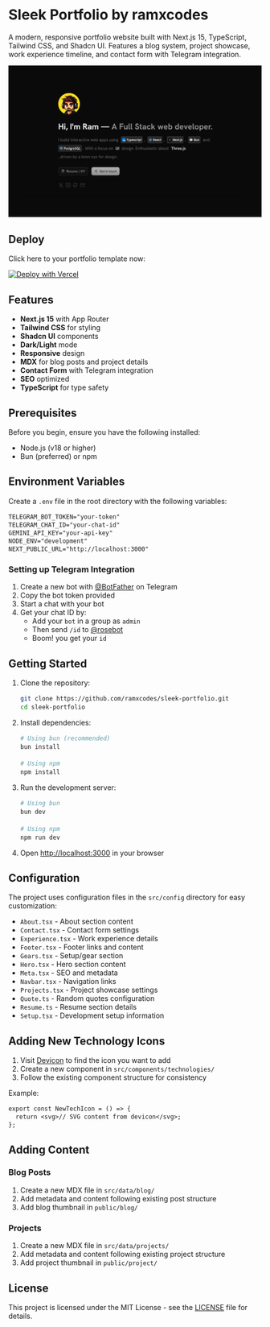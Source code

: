 # Sleek Portfolio by ramxcodes

A modern, responsive portfolio website built with Next.js 15, TypeScript, Tailwind CSS, and Shadcn UI. Features a blog system, project showcase, work experience timeline, and contact form with Telegram integration.

![Portfolio Preview](/public/meta/hero.png)

## Deploy 

Click here to your portfolio template now:

[![Deploy with Vercel](https://vercel.com/button)](https://vercel.com/new/clone?repository-url=https%3A%2F%2Fgithub.com%2Framxcodes%2Fsleek-portfolio&env=TELEGRAM_BOT_TOKEN,TELEGRAM_CHAT_ID,GEMINI_API_KEY,NEXT_PUBLIC_URL)

## Features

- **Next.js 15** with App Router
- **Tailwind CSS** for styling
- **Shadcn UI** components
- **Dark/Light** mode
- **Responsive** design
- **MDX** for blog posts and project details
- **Contact Form** with Telegram integration
- **SEO** optimized
- **TypeScript** for type safety

## Prerequisites

Before you begin, ensure you have the following installed:

- Node.js (v18 or higher)
- Bun (preferred) or npm

## Environment Variables

Create a `.env` file in the root directory with the following variables:

```env
TELEGRAM_BOT_TOKEN="your-token"
TELEGRAM_CHAT_ID="your-chat-id"
GEMINI_API_KEY="your-api-key"
NODE_ENV="development"
NEXT_PUBLIC_URL="http://localhost:3000"
```

### Setting up Telegram Integration

1. Create a new bot with [@BotFather](https://t.me/botfather) on Telegram
2. Copy the bot token provided
3. Start a chat with your bot
4. Get your chat ID by:
   - Add your `bot` in a group as `admin`
   - Then send `/id` to [@rosebot](https://t.me/MissRose_bot)
   - Boom! you get your `id`

## Getting Started

1. Clone the repository:

   ```bash
   git clone https://github.com/ramxcodes/sleek-portfolio.git
   cd sleek-portfolio
   ```

2. Install dependencies:

   ```bash
   # Using bun (recommended)
   bun install

   # Using npm
   npm install
   ```

3. Run the development server:

   ```bash
   # Using bun
   bun dev

   # Using npm
   npm run dev
   ```

4. Open [http://localhost:3000](http://localhost:3000) in your browser

## Configuration

The project uses configuration files in the `src/config` directory for easy customization:

- `About.tsx` - About section content
- `Contact.tsx` - Contact form settings
- `Experience.tsx` - Work experience details
- `Footer.tsx` - Footer links and content
- `Gears.tsx` - Setup/gear section
- `Hero.tsx` - Hero section content
- `Meta.tsx` - SEO and metadata
- `Navbar.tsx` - Navigation links
- `Projects.tsx` - Project showcase settings
- `Quote.ts` - Random quotes configuration
- `Resume.ts` - Resume section details
- `Setup.tsx` - Development setup information

## Adding New Technology Icons

1. Visit [Devicon](https://devicon.dev/) to find the icon you want to add
2. Create a new component in `src/components/technologies/`
3. Follow the existing component structure for consistency

Example:

```tsx
export const NewTechIcon = () => {
  return <svg>// SVG content from devicon</svg>;
};
```

## Adding Content

### Blog Posts

1. Create a new MDX file in `src/data/blog/`
2. Add metadata and content following existing post structure
3. Add blog thumbnail in `public/blog/`

### Projects

1. Create a new MDX file in `src/data/projects/`
2. Add metadata and content following existing project structure
3. Add project thumbnail in `public/project/`

## License

This project is licensed under the MIT License - see the [LICENSE](LICENSE) file for details.
